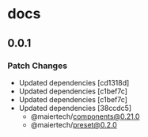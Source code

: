 # docs

## 0.0.1

### Patch Changes

- Updated dependencies [cd1318d]
- Updated dependencies [c1bef7c]
- Updated dependencies [c1bef7c]
- Updated dependencies [38ccdc5]
  - @maiertech/components@0.21.0
  - @maiertech/preset@0.2.0
